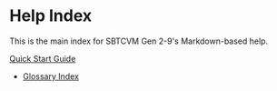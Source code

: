 # Help Index
This is the main index for SBTCVM Gen 2-9's Markdown-based help.

[Quick Start Guide](../../guide.md)

- [Glossary Index](glossary/glossary.md)
